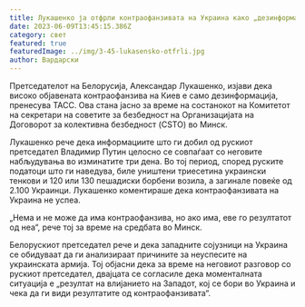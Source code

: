 ```yaml
---
title: Лукашенко ја отфрли контраофанзивата на Украина како „дезинформација“
date: 2023-06-09T13:45:15.386Z
category: свет
featured: true
featuredImage: ../img/3-45-lukasensko-otfrli.jpg
author: Вардарски
---
```

Претседателот на Белорусија, Александар Лукашенко, изјави дека високо објавената контраофанзива на Киев е само дезинформација, пренесува ТАСС. Ова стана јасно за време на состанокот на Комитетот на секретари на советите за безбедност на Организацијата на Договорот за колективна безбедност (CSTO) во Минск.

Лукашенко рече дека информациите што ги добил од рускиот претседател Владимир Путин целосно се совпаѓаат со неговите набљудувања во изминатите три дена. Во тој период, според руските податоци што ги наведува, биле уништени триесетина украински тенкови и 120 или 130 пешадиски борбени возила, а загинале повеќе од 2.100 Украинци. Лукашенко коментираше дека контраофанзивата на Украина не успеа.

„Нема и не може да има контраофанзива, но ако има, еве го резултатот од неа“, рече тој за време на средбата во Минск.

Белорускиот претседател рече и дека западните сојузници на Украина се обидуваат да ги анализираат причините за неуспесите на украинската армија. Тој објасни дека за време на неговиот разговор со рускиот претседател, двајцата се согласиле дека моменталната ситуација е „резултат на влијанието на Западот, кој се бори во Украина и чека да ги види резултатите од контраофанзивата“.